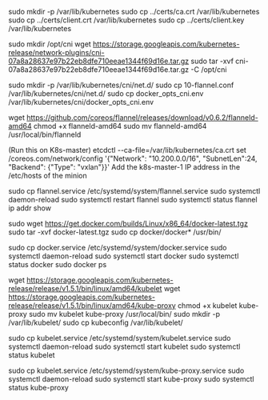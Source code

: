 
sudo mkdir -p /var/lib/kubernetes
sudo cp ../certs/ca.crt /var/lib/kubernetes
sudo cp ../certs/client.crt /var/lib/kubernetes
sudo cp ../certs/client.key /var/lib/kubernetes


sudo mkdir /opt/cni
wget https://storage.googleapis.com/kubernetes-release/network-plugins/cni-07a8a28637e97b22eb8dfe710eeae1344f69d16e.tar.gz
sudo tar -xvf cni-07a8a28637e97b22eb8dfe710eeae1344f69d16e.tar.gz -C /opt/cni

sudo mkdir -p /var/lib/kubernetes/cni/net.d/
sudo cp 10-flannel.conf /var/lib/kubernetes/cni/net.d/
sudo cp docker_opts_cni.env /var/lib/kubernetes/cni/docker_opts_cni.env


wget https://github.com/coreos/flannel/releases/download/v0.6.2/flanneld-amd64
chmod +x flanneld-amd64
sudo mv flanneld-amd64 /usr/local/bin/flanneld


(Run this on K8s-master)
etcdctl --ca-file=/var/lib/kubernetes/ca.crt set /coreos.com/network/config '{"Network": "10.200.0.0/16", "SubnetLen":24, "Backend": {"Type": "vxlan"}}'
Add the k8s-master-1 IP address in the /etc/hosts of the minion


sudo cp flannel.service /etc/systemd/system/flannel.service
sudo systemctl daemon-reload
sudo systemctl restart flannel
sudo systemctl status flannel
ip addr show


sudo wget https://get.docker.com/builds/Linux/x86_64/docker-latest.tgz
sudo tar -xvf docker-latest.tgz
sudo cp docker/docker* /usr/bin/

sudo cp docker.service /etc/systemd/system/docker.service
sudo systemctl daemon-reload
sudo systemctl start docker
sudo systemctl status docker
sudo docker ps


wget https://storage.googleapis.com/kubernetes-release/release/v1.5.1/bin/linux/amd64/kubelet
wget https://storage.googleapis.com/kubernetes-release/release/v1.5.1/bin/linux/amd64/kube-proxy
chmod +x kubelet kube-proxy
sudo mv kubelet kube-proxy /usr/local/bin/
sudo mkdir -p /var/lib/kubelet/ 
sudo cp kubeconfig /var/lib/kubelet/

sudo cp kubelet.service /etc/systemd/system/kubelet.service
sudo systemctl daemon-reload
sudo systemctl start kubelet
sudo systemctl status kubelet

sudo cp kubelet.service /etc/systemd/system/kube-proxy.service
sudo systemctl daemon-reload
sudo systemctl start kube-proxy
sudo systemctl status kube-proxy
